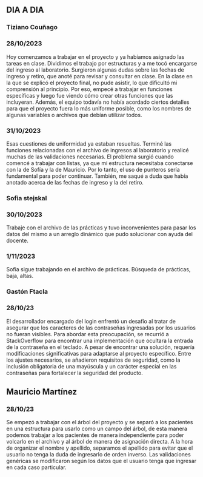 
 ## DIA A DIA

### Tiziano Couñago

### 28/10/2023 
Hoy comenzamos a trabajar en el proyecto y ya habíamos asignado las tareas en clase. Dividimos el trabajo por estructuras 
y a me tocó encargarse del ingreso al laboratorio.
Surgieron algunas dudas sobre las fechas de ingreso y retiro, que anoté para revisar y consultar en clase. 
En la clase en la que se explicó el proyecto final, no pude asistir, lo que dificultó mi comprensión al principio. 
Por eso, empecé a trabajar en funciones específicas y luego fue viendo cómo crear otras funciones que las incluyeran. 
Además, el equipo todavía no había acordado ciertos detalles para que el proyecto fuera lo más uniforme posible,
como los nombres de algunas variables o archivos que debían utilizar todos.

### 31/10/2023
Esas cuestiones de uniformidad ya estaban resueltas. 
Terminé las funciones relacionadas con el archivo de ingresos al laboratorio y realicé muchas de las validaciones necesarias. 
El problema surgió cuando comencé a trabajar con listas, ya que mi estructura necesitaba conectarse con la de Sofía y la de Mauricio.
Por lo tanto, el uso de punteros sería fundamental para poder continuar. 
También, me saqué a duda que había anotado acerca de las fechas de ingreso y la del retiro.

### Sofia stejskal

### 30/10/2023

Trabaje con el archivo de las prácticas y tuvo inconvenientes para pasar los datos del mismo a un arreglo dinámico que pudo solucionar con ayuda del docente. 

### 1/11/2023

Sofia sigue trabajando en el archivo de prácticas. Búsqueda de prácticas, baja, altas. 



### Gastón Ftacla

### 28/10/23
El desarrollador encargado del login enfrentó un desafío al tratar de asegurar que los caracteres de las contraseñas ingresadas por los usuarios no fueran visibles. 
Para abordar esta preocupación, se recurrió a StackOverflow para encontrar una implementación que ocultara la entrada de la contraseña en el teclado. A pesar de encontrar una solución, 
requería modificaciones significativas para adaptarse al proyecto específico. Entre los ajustes necesarios, se añadieron requisitos de seguridad, 
como la inclusión obligatoria de una mayúscula y un carácter especial en las contraseñas para fortalecer la seguridad del producto.


## Mauricio Martínez
### 28/10/23
Se empezó a trabajar con el árbol del proyecto y se separó a los pacientes en una estructura para usarlo como un campo del árbol, 
de esta manera podemos trabajar a los pacientes de manera independiente para poder volcarlo en el archivo y al árbol de manera de asignación directa.
A la hora de organizar el nombre y apellido, separamos el apellido para evitar que el usuario no tenga la duda de ingresarlo de orden inverso. 
Las validaciones genéricas se modificaron según los datos que el usuario tenga que ingresar en cada caso particular.








